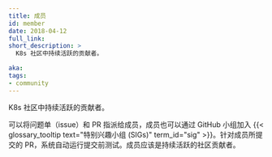 ```yaml
---
title: 成员
id: member
date: 2018-04-12
full_link: 
short_description: >
  K8s 社区中持续活跃的贡献者。

aka: 
tags:
- community
---
```


<!--
---
title: Member
id: member
date: 2018-04-12
full_link: 
short_description: >
  A continuously active contributor in the K8s community.

aka: 
tags:
- community
---
-->

<!--
 A continuously active {{< glossary_tooltip text="contributor" term_id="contributor" >}} in the K8s community.
-->

 K8s 社区中持续活跃的贡献者。

<!--more--> 

<!--
Members can have issues and PRs assigned to them and participate in {{< glossary_tooltip text="special interest groups (SIGs)" term_id="sig" >}} through GitHub teams. Pre-submit tests are automatically run for members' PRs. A member is expected to remain an active contributor to the community.
-->

可以将问题单（issue）和 PR 指派给成员，成员也可以通过 GitHub 小组加入 {{< glossary_tooltip text="特别兴趣小组 (SIGs)" term_id="sig" >}}。针对成员所提交的 PR，系统自动运行提交前测试。成员应该是持续活跃的社区贡献者。

